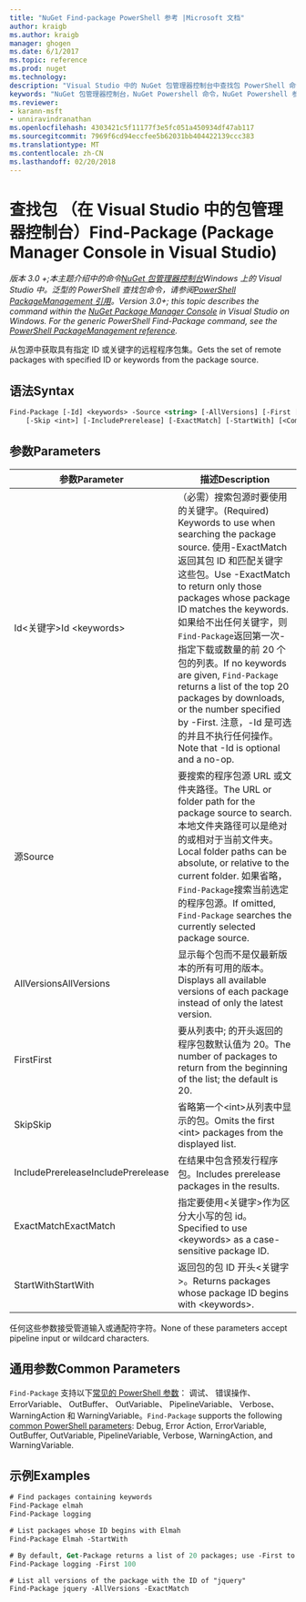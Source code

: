 ```yaml
---
title: "NuGet Find-package PowerShell 参考 |Microsoft 文档"
author: kraigb
ms.author: kraigb
manager: ghogen
ms.date: 6/1/2017
ms.topic: reference
ms.prod: nuget
ms.technology: 
description: "Visual Studio 中的 NuGet 包管理器控制台中查找包 PowerShell 命令参考。"
keywords: "NuGet 包管理器控制台，NuGet Powershell 命令，NuGet Powershell 参考，查找包"
ms.reviewer:
- karann-msft
- unniravindranathan
ms.openlocfilehash: 4303421c5f11177f3e5fc051a450934df47ab117
ms.sourcegitcommit: 7969f6cd94eccfee5b62031bb404422139ccc383
ms.translationtype: MT
ms.contentlocale: zh-CN
ms.lasthandoff: 02/20/2018
---
```

# <a name="find-package-package-manager-console-in-visual-studio"></a><span data-ttu-id="bee4b-104">查找包 （在 Visual Studio 中的包管理器控制台）</span><span class="sxs-lookup"><span data-stu-id="bee4b-104">Find-Package (Package Manager Console in Visual Studio)</span></span>

<span data-ttu-id="bee4b-105">*版本 3.0 +;本主题介绍中的命令[NuGet 包管理器控制台](package-manager-console.md)Windows 上的 Visual Studio 中。泛型的 PowerShell 查找包命令，请参阅[PowerShell PackageManagement 引用](/powershell/module/packagemanagement/?view=powershell-6)。*</span><span class="sxs-lookup"><span data-stu-id="bee4b-105">*Version 3.0+; this topic describes the command within the [NuGet Package Manager Console](package-manager-console.md) in Visual Studio on Windows. For the generic PowerShell Find-Package command, see the [PowerShell PackageManagement reference](/powershell/module/packagemanagement/?view=powershell-6).*</span></span>

<span data-ttu-id="bee4b-106">从包源中获取具有指定 ID 或关键字的远程程序包集。</span><span class="sxs-lookup"><span data-stu-id="bee4b-106">Gets the set of remote packages with specified ID or keywords from the package source.</span></span>

## <a name="syntax"></a><span data-ttu-id="bee4b-107">语法</span><span class="sxs-lookup"><span data-stu-id="bee4b-107">Syntax</span></span>

```ps
Find-Package [-Id] <keywords> -Source <string> [-AllVersions] [-First [<int>]]
    [-Skip <int>] [-IncludePrerelease] [-ExactMatch] [-StartWith] [<CommonParameters>]
```

## <a name="parameters"></a><span data-ttu-id="bee4b-108">参数</span><span class="sxs-lookup"><span data-stu-id="bee4b-108">Parameters</span></span>

| <span data-ttu-id="bee4b-109">参数</span><span class="sxs-lookup"><span data-stu-id="bee4b-109">Parameter</span></span> | <span data-ttu-id="bee4b-110">描述</span><span class="sxs-lookup"><span data-stu-id="bee4b-110">Description</span></span> |
| --- | --- |
| <span data-ttu-id="bee4b-111">Id&lt;关键字&gt;</span><span class="sxs-lookup"><span data-stu-id="bee4b-111">Id &lt;keywords&gt;</span></span> | <span data-ttu-id="bee4b-112">（必需）搜索包源时要使用的关键字。</span><span class="sxs-lookup"><span data-stu-id="bee4b-112">(Required) Keywords to use when searching the package source.</span></span> <span data-ttu-id="bee4b-113">使用-ExactMatch 返回其包 ID 和匹配关键字这些包。</span><span class="sxs-lookup"><span data-stu-id="bee4b-113">Use -ExactMatch to return only those packages whose package ID matches the keywords.</span></span> <span data-ttu-id="bee4b-114">如果给不出任何关键字，则`Find-Package`返回第一次-指定下载或数量的前 20 个包的列表。</span><span class="sxs-lookup"><span data-stu-id="bee4b-114">If no keywords are given, `Find-Package` returns a list of the top 20 packages by downloads, or the number specified by -First.</span></span> <span data-ttu-id="bee4b-115">注意，-Id 是可选的并且不执行任何操作。</span><span class="sxs-lookup"><span data-stu-id="bee4b-115">Note that -Id is optional and a no-op.</span></span> |
| <span data-ttu-id="bee4b-116">源</span><span class="sxs-lookup"><span data-stu-id="bee4b-116">Source</span></span> | <span data-ttu-id="bee4b-117">要搜索的程序包源 URL 或文件夹路径。</span><span class="sxs-lookup"><span data-stu-id="bee4b-117">The URL or folder path for the package source to search.</span></span> <span data-ttu-id="bee4b-118">本地文件夹路径可以是绝对的或相对于当前文件夹。</span><span class="sxs-lookup"><span data-stu-id="bee4b-118">Local folder paths can be absolute, or relative to the current folder.</span></span> <span data-ttu-id="bee4b-119">如果省略，`Find-Package`搜索当前选定的程序包源。</span><span class="sxs-lookup"><span data-stu-id="bee4b-119">If omitted, `Find-Package` searches the currently selected package source.</span></span> |
| <span data-ttu-id="bee4b-120">AllVersions</span><span class="sxs-lookup"><span data-stu-id="bee4b-120">AllVersions</span></span> | <span data-ttu-id="bee4b-121">显示每个包而不是仅最新版本的所有可用的版本。</span><span class="sxs-lookup"><span data-stu-id="bee4b-121">Displays all available versions of each package instead of only the latest version.</span></span> |
| <span data-ttu-id="bee4b-122">First</span><span class="sxs-lookup"><span data-stu-id="bee4b-122">First</span></span> | <span data-ttu-id="bee4b-123">要从列表中; 的开头返回的程序包数默认值为 20。</span><span class="sxs-lookup"><span data-stu-id="bee4b-123">The number of packages to return from the beginning of the list; the default is 20.</span></span> |
| <span data-ttu-id="bee4b-124">Skip</span><span class="sxs-lookup"><span data-stu-id="bee4b-124">Skip</span></span> | <span data-ttu-id="bee4b-125">省略第一个&lt;int&gt;从列表中显示的包。</span><span class="sxs-lookup"><span data-stu-id="bee4b-125">Omits the first &lt;int&gt; packages from the displayed list.</span></span>  |
| <span data-ttu-id="bee4b-126">IncludePrerelease</span><span class="sxs-lookup"><span data-stu-id="bee4b-126">IncludePrerelease</span></span> | <span data-ttu-id="bee4b-127">在结果中包含预发行程序包。</span><span class="sxs-lookup"><span data-stu-id="bee4b-127">Includes prerelease packages in the results.</span></span> |
| <span data-ttu-id="bee4b-128">ExactMatch</span><span class="sxs-lookup"><span data-stu-id="bee4b-128">ExactMatch</span></span> | <span data-ttu-id="bee4b-129">指定要使用&lt;关键字&gt;作为区分大小写的包 id。</span><span class="sxs-lookup"><span data-stu-id="bee4b-129">Specified to use &lt;keywords&gt; as a case-sensitive package ID.</span></span> |
| <span data-ttu-id="bee4b-130">StartWith</span><span class="sxs-lookup"><span data-stu-id="bee4b-130">StartWith</span></span> | <span data-ttu-id="bee4b-131">返回包的包 ID 开头&lt;关键字&gt;。</span><span class="sxs-lookup"><span data-stu-id="bee4b-131">Returns packages whose package ID begins with &lt;keywords&gt;.</span></span> |

<span data-ttu-id="bee4b-132">任何这些参数接受管道输入或通配符字符。</span><span class="sxs-lookup"><span data-stu-id="bee4b-132">None of these parameters accept pipeline input or wildcard characters.</span></span>

## <a name="common-parameters"></a><span data-ttu-id="bee4b-133">通用参数</span><span class="sxs-lookup"><span data-stu-id="bee4b-133">Common Parameters</span></span>

<span data-ttu-id="bee4b-134">`Find-Package` 支持以下[常见的 PowerShell 参数](http://go.microsoft.com/fwlink/?LinkID=113216)： 调试、 错误操作、 ErrorVariable、 OutBuffer、 OutVariable、 PipelineVariable、 Verbose、 WarningAction 和 WarningVariable。</span><span class="sxs-lookup"><span data-stu-id="bee4b-134">`Find-Package` supports the following [common PowerShell parameters](http://go.microsoft.com/fwlink/?LinkID=113216): Debug, Error Action, ErrorVariable, OutBuffer, OutVariable, PipelineVariable, Verbose, WarningAction, and WarningVariable.</span></span>

## <a name="examples"></a><span data-ttu-id="bee4b-135">示例</span><span class="sxs-lookup"><span data-stu-id="bee4b-135">Examples</span></span>

```ps
# Find packages containing keywords
Find-Package elmah
Find-Package logging

# List packages whose ID begins with Elmah
Find-Package Elmah -StartWith

# By default, Get-Package returns a list of 20 packages; use -First to show more
Find-Package logging -First 100

# List all versions of the package with the ID of "jquery"
Find-Package jquery -AllVersions -ExactMatch
```
